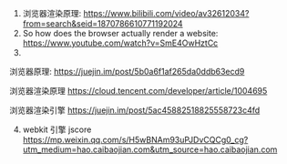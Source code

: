 1. 浏览器渲染原理: https://www.bilibili.com/video/av32612034?from=search&seid=1870786610771192024
2. So how does the browser actually render a website: https://www.youtube.com/watch?v=SmE4OwHztCc
3. 
浏览器原理: 
https://juejin.im/post/5b0a6f1af265da0ddb63ecd9

浏览器渲染原理
https://cloud.tencent.com/developer/article/1004695

浏览器渲染引擎
https://juejin.im/post/5ac45882518825558723c4fd

4. webkit 引擎 jscore
https://mp.weixin.qq.com/s/H5wBNAm93uPJDvCQCg0_cg?utm_medium=hao.caibaojian.com&utm_source=hao.caibaojian.com
